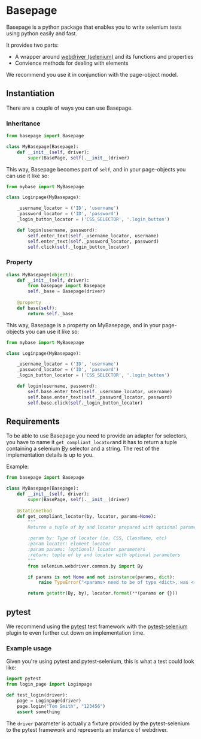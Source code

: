 Basepage
========

Basepage is a python package that enables you to write selenium tests using python easily and fast.

It provides two parts:

* A wrapper around [webdriver (selenium)](https://github.com/SeleniumHQ/selenium) and its functions and properties
* Convience methods for dealing with elements

We recommend you use it in conjunction with the page-object model.

## Instantiation

There are a couple of ways you can use Basepage.

### Inheritance
```python
from basepage import Basepage

class MyBasepage(Basepage):
	def __init__(self, driver):
		super(BasePage, self).__init__(driver)
```
This way, Basepage becomes part of `self`, and in your page-objects you can use it like so:
```python
from mybase import MyBasepage

class Loginpage(MyBasepage):

	_username_locator = ('ID', 'username')
	_password_locator = ('ID', 'password')
	_login_button_locator = ('CSS_SELECTOR', '.login_button')

	def login(username, password):
		self.enter_text(self._username_locator, username)
		self.enter_text(self._password_locator, password)
		self.click(self._login_button_locator)
```


### Property
```python
class MyBasepage(object):
	def __init__(self, driver):
		from basepage import Basepage
		self._base = Basepage(driver)
	
	@property
	def base(self):
		return self._base
```
This way, Basepage is a property on MyBasepage, and in your page-objects you can use it like so:
```python
from mybase import MyBasepage

class Loginpage(MyBasepage):

	_username_locator = ('ID', 'username')
	_password_locator = ('ID', 'password')
	_login_button_locator = ('CSS_SELECTOR', '.login_button')

	def login(username, password):
		self.base.enter_text(self._username_locator, username)
		self.base.enter_text(self._password_locator, password)
		self.base.click(self._login_button_locator)
```

## Requirements
To be able to use Basepage you need to provide an adapter for selectors, you have to name it `get_compliant_locator`and it has to return a tuple containing a selenium [By](https://github.com/SeleniumHQ/selenium/blob/master/py/selenium/webdriver/common/by.py) selector and a string. The rest of the implementation details is up to you.

Example:
```python
from basepage import Basepage

class MyBasepage(Basepage):
	def __init__(self, driver):
		super(BasePage, self).__init__(driver)
    
    @staticmethod
    def get_compliant_locator(by, locator, params=None):
        """
        Returns a tuple of by and locator prepared with optional parameters.

        :param by: Type of locator (ie. CSS, ClassName, etc)
        :param locator: element locator
        :param params: (optional) locator parameters
        :return: tuple of by and locator with optional parameters
        """
        from selenium.webdriver.common.by import By

        if params is not None and not isinstance(params, dict):
            raise TypeError("<params> need to be of type <dict>, was <{}>".format(params.__class__.__name__))

        return getattr(By, by), locator.format(**(params or {}))
```


## pytest

We recommend using the [pytest](https://github.com/pytest-dev/pytest) test framework with the [pytest-selenium](https://github.com/pytest-dev/pytest-selenium) plugin to even further cut down on implementation time.

### Example usage
Given you're using pytest and pytest-selenium, this is what a test could look like:
```python
import pytest
from login_page import Loginpage

def test_login(driver):
	page = Loginpage(driver)
	page.login("Tom Smith", "123456")
	assert something
```
The `driver` parameter is actually a fixture provided by the pytest-selenium to the pytest framework and represents an instance of webdriver.

